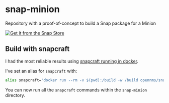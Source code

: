 # snap-minion
Repository with a proof-of-concept to build a Snap package for a Minion

[![Get it from the Snap Store](https://snapcraft.io/static/images/badges/en/snap-store-black.svg)](https://snapcraft.io/opennms-minion)

## Build with snapcraft

I had the most reliable results using [snapcraft running in docker](https://hub.docker.com/r/opennms/snapcraft/tags).

I've set an alias for `snapcraft` with:

```bash
alias snapcraft='docker run --rm -v $(pwd):/build -w /build opennms/snapcraft:18 snapcraft'
```

You can now run all the `snapcraft` commands within the `snap-minion` directory.
